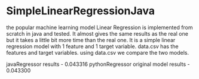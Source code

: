 # SimpleLinearRegressionJava
the popular machine learning model Linear Regression is implemented from scratch in java and tested.
It almost gives the same results as the real one but it takes a little bit more time than the real one.
It is a simple linear regression model with 1 feature and 1 target variable.
data.csv has the features and target variables.
using data.csv we compare the two models.

javaRegressor results - 0.043316
pythonRegressor original model results - 0.043300
